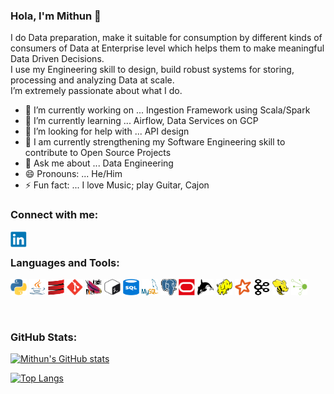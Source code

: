 ### Hola, I'm Mithun 👋

I do Data preparation, make it suitable for consumption by different kinds of consumers of Data at Enterprise level which helps them to make meaningful Data Driven Decisions.  
I use my Engineering skill to design, build robust systems for storing, processing and analyzing Data at scale.  
I’m extremely passionate about what I do.

- 🔭 I’m currently working on ... Ingestion Framework using Scala/Spark
- 🌱 I’m currently learning ... Airflow, Data Services on GCP
- 🤔 I’m looking for help with ... API design
- 🥅 I am currently strengthening my Software Engineering skill to contribute to Open Source Projects
- 💬 Ask me about ... Data Engineering
- 😄 Pronouns: ... He/Him
- ⚡ Fun fact: ... I love Music; play Guitar, Cajon


### Connect with me:

[<img align="left" alt="mithun-pal" width="26px" src=Icons/linkedin-icon.svg>](https://www.linkedin.com/in/mithun-pal/)

<br/>

### Languages and Tools:

<p float="left">
  <img src="Icons/python-icon.svg" title="Python" height="26" width="26" />
  <img src="Icons/java-icon.svg" title="Java" height="26" width="26" />
  <img src="Icons/scala-icon.svg" title="Scala" height="26" width="26" />
  <img src="Icons/git-icon.svg" title="Git" height="26" width="26" />
  <img src="Icons/apache-maven.svg" title="Apache Maven" height="26" width="26" />
  <img src="Icons/bash-shell-icon.svg" title="Shell Script" height="26" width="26" />
  <img src="Icons/sql.svg" title="SQL" height="26" width="26" />
  <img src="Icons/mysql-official.svg" title="MySql" height="26" width="26" />
  <img src="Icons/postgresql.svg" title="Postgresql" height="26" width="26" />
  <img src="Icons/oracle-icon.svg" title="Oracle" height="26" width="26" />
  <img src="Icons/apache-hbase.svg" title="Hbase" height="26" width="26" />
  <img src="Icons/apache-hadoop.svg" title="Hadoop" height="26" width="26" />
  <img src="Icons/apache-spark-icon.svg" title="Apache Spark" height="26" width="26" />
  <img src="Icons/apache-kafka-icon.svg" title="Kafka" height="26" width="26" />
  <img src="Icons/apache-hive-icon.svg" title="Hive" height="26" width="26" />
  <img src="Icons/talend-icon.svg" title="Talend" height="26" width="26" />
</p>

</br>

### GitHub Stats:

  [![Mithun's GitHub stats](https://github-readme-stats.vercel.app/api?username=mithun-pal&show_icons=true&theme=dracula)](https://github.com/mithun-pal/github-readme-stats)

  [![Top Langs](https://github-readme-stats.vercel.app/api/top-langs/?username=mithun-pal&show_icons=true&theme=dracula)](https://github.com/mithun-pal/github-readme-stats)
